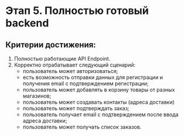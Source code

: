# Этап 5. Полностью готовый backend

## Критерии достижения:

1. Полностью работающие API Endpoint.
2. Корректно отрабатывает следующий сценарий:
   - пользователь может авторизоваться;
   - есть возможность отправки данных для регистрации и получения email с подтверждением регистрации;
   - пользователь может добавлять в корзину товары от разных магазинов;
   - пользователь может создавать контакты (адреса доставки)
   - пользователь может подтверждать заказ;
   - пользователь получает email с подтверждением после ввода адреса доставки;
   - пользователь может получать список заказов.